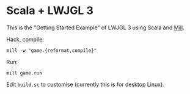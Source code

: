 # Scala + LWJGL 3

This is the "Getting Started Example" of LWJGL 3 using Scala and
[Mill](https://github.com/lihaoyi/mill).

Hack, compile: 
```
mill -w "game.{reformat,compile}"
```

Run: 
```
mill game.run
```

Edit `build.sc` to customise (currently this is for desktop Linux).

